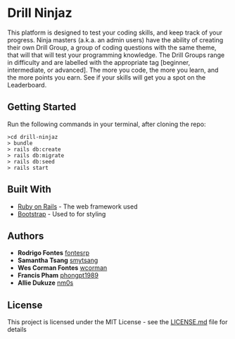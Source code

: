 # Drill Ninjaz

This platform is designed to test your coding skills, and keep track of your progress. Ninja masters (a.k.a. an admin users) have the ability of creating their own Drill Group, a group of coding questions with the same theme, that will that will test your programming knowledge. The Drill Groups range in difficulty and are labelled with the appropriate tag [beginner, intermediate, or advanced]. The more you code, the more you learn, and the more points you earn. See if your skills will get you a spot on the Leaderboard.

## Getting Started

Run the following commands in your terminal, after cloning the repo:

```
>cd drill-ninjaz
> bundle
> rails db:create
> rails db:migrate
> rails db:seed
> rails start
```

## Built With

* [Ruby on Rails](http://rubyonrails.org/) - The web framework used
* [Bootstrap](https://getbootstrap.com/) - Used to for styling

## Authors

* **Rodrigo Fontes**
 [fontesrp](https://github.com/fontesrp)
* **Samantha Tsang**
 [smytsang](https://github.com/smytsang)
* **Wes Corman Fontes**
 [wcorman](https://github.com/wcorman)
* **Francis Pham**
 [phongpt1989](https://github.com/phongpt1989)
* **Allie Dukuze**
 [nm0s](https://github.com/nm0s)


## License

This project is licensed under the MIT License - see the [LICENSE.md](LICENSE.md) file for details
